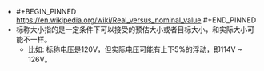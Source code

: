 - #+BEGIN_PINNED
  https://en.wikipedia.org/wiki/Real_versus_nominal_value
  #+END_PINNED
- 标称大小指的是一定条件下可以接受的预估大小或者目标大小，和实际大小可能不一样。
	- 比如: 标称电压是120V，但实际电压可能有上下5%的浮动，即114V ~ 126V。